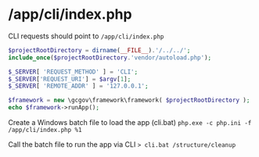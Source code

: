 # /app/cli/index.php
CLI requests should point to `/app/cli/index.php`

```php
$projectRootDirectory = dirname(__FILE__).'/../../';
include_once($projectRootDirectory.'vendor/autoload.php');

$_SERVER[ 'REQUEST_METHOD' ] = 'CLI';
$_SERVER['REQUEST_URI'] = $argv[1];
$_SERVER[ 'REMOTE_ADDR' ] = '127.0.0.1';

$framework = new \gcgov\framework\framework( $projectRootDirectory );
echo $framework->runApp();
```

Create a Windows batch file to load the app (cli.bat)
`php.exe -c php.ini -f /app/cli/index.php %1`

Call the batch file to run the app via CLI
`> cli.bat /structure/cleanup`
